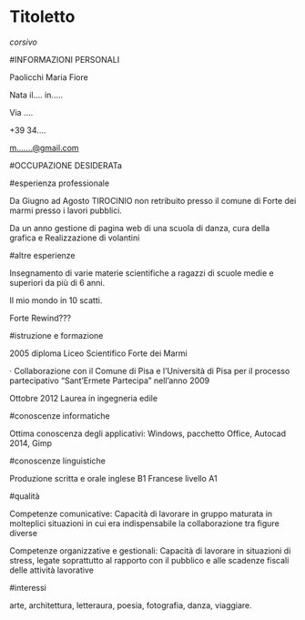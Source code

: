 # Titoletto

_corsivo_

#INFORMAZIONI PERSONALI

Paolicchi Maria Fiore

Nata il....   in.....

Via ....

+39 34....

m.......@gmail.com

#OCCUPAZIONE DESIDERATa



#esperienza professionale


Da Giugno ad Agosto TIROCINIO non retribuito presso il comune di Forte dei marmi presso i lavori pubblici.

Da un anno gestione di pagina web di una scuola di danza, cura della grafica e 
Realizzazione di volantini 

#altre esperienze

Insegnamento di varie materie scientifiche a ragazzi di scuole medie e superiori da più di 6 anni.

Il  mio mondo in 10 scatti.

Forte Rewind???

#istruzione e formazione
 
2005 diploma Liceo Scientifico Forte dei Marmi

· Collaborazione con il Comune di Pisa e l’Università di Pisa per il
processo partecipativo “Sant’Ermete Partecipa” nell’anno 2009

Ottobre 2012 Laurea in ingegneria edile 

#conoscenze informatiche

Ottima conoscenza degli applicativi: Windows, pacchetto Office, Autocad 2014, Gimp


#conoscenze linguistiche

Produzione scritta e orale inglese B1
Francese livello A1

#qualità

Competenze comunicative: Capacità di lavorare in gruppo maturata in molteplici situazioni in cui era indispensabile la
collaborazione tra figure diverse

Competenze organizzative e
gestionali: Capacità di lavorare in situazioni di stress, legate soprattutto al rapporto con il pubblico e alle
scadenze fiscali delle attività lavorative

#interessi

arte, architettura, letteraura, poesia, fotografia, danza, viaggiare.
